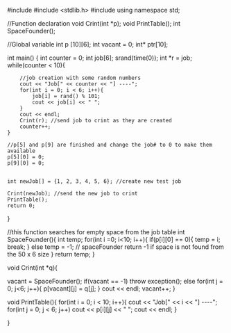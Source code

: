 #include <iostream>
#include <stdlib.h>
#include <ctime>
using namespace std;

//Function declaration
void Crint(int *p);
void PrintTable();
int SpaceFounder();


//Global variable
int p [10][6];
int vacant = 0;
int* ptr[10];


int main()
{
    int counter = 0;
    int job[6];
    srand(time(0));
    int *r = job;
    while(counter < 10){

        //job creation with some random numbers
        cout << "Job[" << counter << "] ----";
        for(int i = 0; i < 6; i++){
            job[i] = rand() % 101;
            cout << job[i] << " ";
        }
        cout << endl;
        Crint(r); //send job to crint as they are created
        counter++;
    }
    
    //p[5] and p[9] are finished and change the job# to 0 to make them available
    p[5][0] = 0;
    p[9][0] = 0;
    
    
    int newJob[] = {1, 2, 3, 4, 5, 6}; //create new test job

    Crint(newJob); //send the new job to crint
    PrintTable();
    return 0;
}

//this function searches for empty space from the job table
int SpaceFounder(){
    int temp;
    for(int i =0; i<10; i++){
        if(p[i][0] == 0){
            temp = i;
            break;
        }
        else
            temp = -1; // spaceFounder return -1 if space is not found from the 50 x 6 size
    }
    return temp;
}

void Crint(int *q){

   vacant = SpaceFounder();
   if(vacant == -1)
    throw exception();
   else
    for(int j = 0; j<6; j++){
        p[vacant][j] = q[j];
    }
    cout << endl;
    vacant++;
}

void PrintTable(){
    for(int i = 0; i < 10; i++){
        cout << "Job[" << i << "] ----";
        for(int j = 0; j < 6; j++)
            cout << p[i][j] << " ";
        cout << endl;
    }

}
